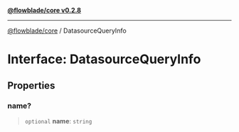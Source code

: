 [**@flowblade/core v0.2.8**](../README.md)

***

[@flowblade/core](../README.md) / DatasourceQueryInfo

# Interface: DatasourceQueryInfo

## Properties

### name?

> `optional` **name**: `string`
